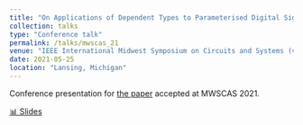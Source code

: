 ```yaml
---
title: "On Applications of Dependent Types to Parameterised Digital Signal Processing Circuits"
collection: talks
type: "Conference talk"
permalink: /talks/mwscas_21
venue: "IEEE International Midwest Symposium on Circuits and Systems (virtual)"
date: 2021-05-25
location: "Lansing, Michigan"
---
```


Conference presentation for [the paper](/publications/mwscas_21) accepted at MWSCAS 2021.

[📊 Slides](/files/mwscas_slides.pdf)
